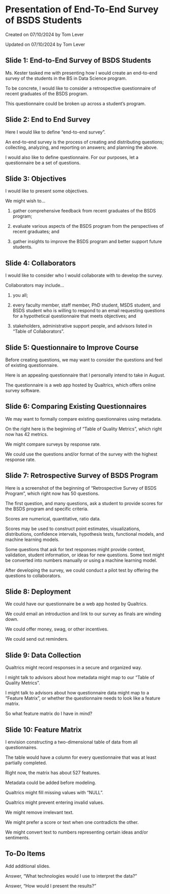 # Presentation of End-To-End Survey of BSDS Students

Created on 07/10/2024 by Tom Lever

Updated on 07/10/2024 by Tom Lever


## Slide 1: End-to-End Survey of BSDS Students

Ms. Kester tasked me with presenting how I would create an end-to-end survey of the students in the BS in Data Science program.

To be concrete, I would like to consider a retrospective questionnaire of recent graduates of the BSDS program.

This questionnaire could be broken up across a student’s program.


## Slide 2: End to End Survey

Here I would like to define “end-to-end survey”.

An end-to-end survey is the process of creating and distributing questions; collecting, analyzing, and reporting on answers; and planning the above.

I would also like to define questionnaire. For our purposes, let a questionnaire be a set of questions.


## Slide 3: Objectives

I would like to present some objectives.

We might wish to…

1.	gather comprehensive feedback from recent graduates of the BSDS program;

2.	evaluate various aspects of the BSDS program from the perspectives of recent graduates; and

3.	gather insights to improve the BSDS program and better support future students.


## Slide 4: Collaborators

I would like to consider who I would collaborate with to develop the survey.

Collaborators may include…

1.	you all;

2.	every faculty member, staff member, PhD student, MSDS student, and BSDS student who is willing to respond to an email requesting questions for a hypothetical questionnaire that meets objectives; and

3.	stakeholders, administrative support people, and advisors listed in “Table of Collaborators”.


## Slide 5: Questionnaire to Improve Course

Before creating questions, we may want to consider the questions and feel of existing questionnaire.

Here is an appealing questionnaire that I personally intend to take in August.

The questionnaire is a web app hosted by Qualtrics, which offers online survey software.


## Slide 6: Comparing Existing Questionnaires

We may want to formally compare existing questionnaires using metadata.

On the right here is the beginning of “Table of Quality Metrics”, which right now has 42 metrics.

We might compare surveys by response rate.

We could use the questions and/or format of the survey with the highest response rate.


## Slide 7: Retrospective Survey of BSDS Program

Here is a screenshot of the beginning of “Retrospective Survey of BSDS Program”, which right now has 50 questions.

The first question, and many questions, ask a student to provide scores for the BSDS program and specific criteria.

Scores are numerical, quantitative, ratio data.

Scores may be used to construct point estimates, visualizations, distributions, confidence intervals, hypothesis tests, functional models, and machine learning models.

Some questions that ask for text responses might provide context, validation, student information, or ideas for new questions. Some text might be converted into numbers manually or using a machine learning model.

After developing the survey, we could conduct a pilot test by offering the questions to collaborators. 


## Slide 8: Deployment

We could have our questionnaire be a web app hosted by Qualtrics.

We could email an introduction and link to our survey as finals are winding down.

We could offer money, swag, or other incentives.

We could send out reminders.


## Slide 9: Data Collection

Qualtrics might record responses in a secure and organized way.

I might talk to advisors about how metadata might map to our “Table of Quality Metrics”.

I might talk to advisors about how questionnaire data might map to a “Feature Matrix”, or whether the questionnaire needs to look like a feature matrix.

So what feature matrix do I have in mind?


## Slide 10: Feature Matrix

I envision constructing a two-dimensional table of data from all questionnaires.

The table would have a column for every questionnaire that was at least partially completed.

Right now, the matrix has about 527 features.

Metadata could be added before modeling.

Qualtrics might fill missing values with “NULL”.

Qualtrics might prevent entering invalid values.

We might remove irrelevant text.

We might prefer a score or text when one contradicts the other.

We might convert text to numbers representing certain ideas and/or sentiments.


## To-Do Items

Add additional slides.

Answer, “What technologies would I use to interpret the data?”

Answer, “How would I present the results?”